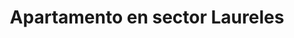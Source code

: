---
title: Apartamento en sector Laureles
description: Renta de apartamento amoblado en sector Laureles con un área de 40 m2, estrato 5, cerca al èxito. 1 habitación con 2 camas dobles, cocina totalmente amoblada, barra americana, WIFI, televisión Smart TV. Ventanales hacia la calle muy iluminado
address: Circular 73A, calle 35
area: 37
stratum: 5
bedrooms: 1
beds: 2
bathrooms: 1
kitchen: 1
kitchenFurnished: true
wifi: true
tv: true
tvType: Smart TV
propertyImages:
- image: ../uploads/luxury-bedroom.jpg
  altText: Habitación con 1 cama
- image: ../uploads/property-01-exterior.jpg
  altText: Habitación con 2 camas
featured: true
featuredImage: ../uploads/property-01-exterior.jpg
featuredImageAltText: Habitación con 1 cama
slug: apto-sector-laureles-circular-73a-calle-35
---